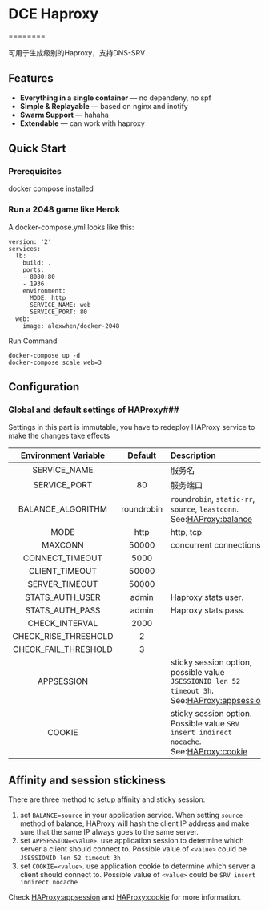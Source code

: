 # DCE Haproxy
========

可用于生成级别的Haproxy，支持DNS-SRV

## Features

* **Everything in a single container** — no dependeny, no spf
* **Simple & Replayable** — based on nginx and inotify
* **Swarm Support** — hahaha
* **Extendable** — can work with haproxy


## Quick Start

### Prerequisites

docker compose installed

### Run a 2048 game like Herok

A docker-compose.yml looks like this:

	version: '2'
	services:
	  lb:
	    build: .
	    ports: 
	    - 8080:80
	    - 1936
	    environment:
	      MODE: http
	      SERVICE_NAME: web
	      SERVICE_PORT: 80
	  web:
	    image: alexwhen/docker-2048
      
Run Command
      
	docker-compose up -d
	docker-compose scale web=3
	
## Configuration

### Global and default settings of HAProxy###

Settings in this part is immutable, you have to redeploy HAProxy service to make the changes take effects

|Environment Variable|Default|Description|
|:-----:|:-----:|:----------|
|SERVICE_NAME| | 服务名|
|SERVICE_PORT|80|服务端口|
|BALANCE_ALGORITHM|roundrobin|`roundrobin`, `static-rr`, `source`, `leastconn`. See:[HAProxy:balance](https://cbonte.github.io/haproxy-dconv/configuration-1.5.html#4-balance)|
|MODE|http|http, tcp|
|MAXCONN|50000|concurrent connections|
|CONNECT_TIMEOUT|5000||
|CLIENT_TIMEOUT|50000||
|SERVER_TIMEOUT|50000||
|STATS_AUTH_USER|admin|Haproxy stats user.|
|STATS_AUTH_PASS|admin|Haproxy stats pass.|
|CHECK_INTERVAL|2000||
|CHECK_RISE_THRESHOLD|2||
|CHECK_FAIL_THRESHOLD|3||
|APPSESSION||sticky session option, possible value `JSESSIONID len 52 timeout 3h`. See:[HAProxy:appsession](http://cbonte.github.io/haproxy-dconv/configuration-1.5.html#4-appsession)|
|COOKIE||sticky session option. Possible value `SRV insert indirect nocache`. See:[HAProxy:cookie](http://cbonte.github.io/haproxy-dconv/configuration-1.5.html#4-cookie)|


## Affinity and session stickiness

There are three method to setup affinity and sticky session:

1. set `BALANCE=source` in your application service. When setting `source` method of balance, HAProxy will hash the client IP address and make sure that the same IP always goes to the same server.
2. set `APPSESSION=<value>`. use application session to determine which server a client should connect to. Possible value of `<value>` could be `JSESSIONID len 52 timeout 3h`
2. set `COOKIE=<value>`. use application cookie to determine which server a client should connect to. Possible value of `<value>` could be `SRV insert indirect nocache`

Check [HAProxy:appsession](http://cbonte.github.io/haproxy-dconv/configuration-1.5.html#4-appsession) and [HAProxy:cookie](http://cbonte.github.io/haproxy-dconv/configuration-1.5.html#4-cookie) for more information.
